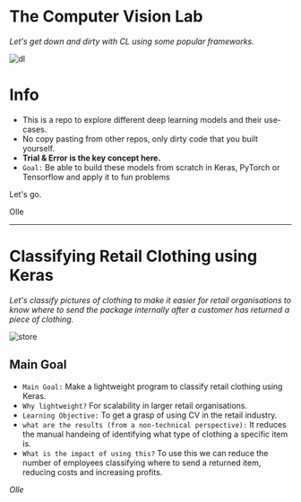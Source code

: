 # The Computer Vision Lab

*Let's get down and dirty with CL using some popular frameworks.* 

![dl](https://quantdare.com/wp-content/uploads/2019/06/deep_learning.png)

# Info
- This is a repo to explore different deep learning models and their use-cases. 
- No copy pasting from other repos, only dirty code that you built yourself.
- **Trial & Error is the key concept here.**
- ```Goal:``` Be able to build these models from scratch in Keras, PyTorch or Tensorflow and apply it to fun problems

Let's go.

Olle 


_____

# Classifying Retail Clothing using Keras

*Let's classify pictures of clothing to make it easier for retail organisations to know where to send the package internally after a customer has returned a piece of clothing.*

![store](https://www3.pictures.lonny.com/lo/UVTtXqdmd3Sl.jpg)

## Main Goal
- ```Main Goal:``` Make a lightweight program to classify retail clothing using Keras.
- ```Why lightweight?``` For scalability in larger retail organisations. 
- ```Learning Objective:``` To get a grasp of using CV in the retail industry. 
- ```what are the results (from a non-technical perspective):``` It reduces the manual handeing of identifying what type of clothing a specific item is. 
- ```What is the impact of using this?``` To use this we can reduce the number of employees classifying where to send a returned item, reducing costs and increasing profits.  

*Olle*
